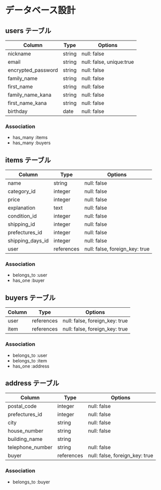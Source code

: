 # データベース設計

## users テーブル

| Column             | Type   | Options                  |
|--------------------|--------|--------------------------|
| nickname           | string | null: false              |
| email              | string | null: false, unique:true |
| encrypted_password | string | null: false              |
| family_name        | string | null: false              |
| first_name         | string | null: false              |
| family_name_kana   | string | null: false              |
| first_name_kana    | string | null: false              |
| birthday           | date   | null: false              |

### Association

- has_many :items
- has_many :buyers

## items テーブル

| Column             | Type       | Options                        |
|--------------------|------------|--------------------------------|
| name               | string     | null: false                    |
| category_id        | integer    | null: false                    |
| price              | integer    | null: false                    |
| explanation        | text       | null: false                    |
| condition_id       | integer    | null: false                    |
| shipping_id        | integer    | null: false                    |
| prefectures_id     | integer    | null: false                    |
| shipping_days_id   | integer    | null: false                    |
| user               | references | null: false, foreign_key: true |

### Association

- belongs_to :user
- has_one :buyer

## buyers テーブル

| Column           | Type       | Options                        |
|------------------|------------|--------------------------------|
| user             | references | null: false, foreign_key: true |
| item             | references | null: false, foreign_key: true |

### Association

- belongs_to :user
- belongs_to :item
- has_one :address

## address テーブル

| Column           | Type       | Options                        |
|------------------|------------|--------------------------------|
| postal_code      | integer    | null: false                    |
| prefectures_id   | integer    | null: false                    |
| city             | string     | null: false                    |
| house_number     | string     | null: false                    |
| building_name    | string     |                                |
| telephone_number | string     | null: false                    |
| buyer            | references | null: false, foreign_key: true |

### Association

- belongs_to :buyer